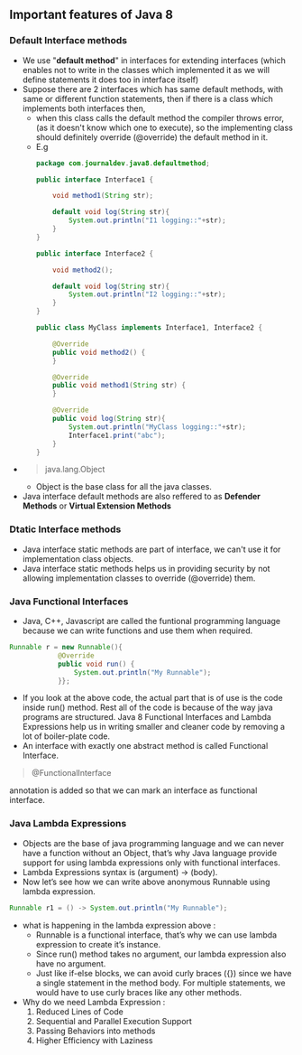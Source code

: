 ## Important features of Java 8
### Default Interface methods
+ We use "**default method**" in interfaces for extending interfaces (which enables not to write in the classes which implemented it as we will define statements it does too in
interface itself)
+ Suppose there are 2 interfaces which has same default methods, with same or different function statements, then if there is a class which implements both interfaces then,
  + when this class calls the default method the compiler throws error, (as it doesn't know which one to execute), so the implementing class should definitely override (@override) the
  default method in it.
  + E.g
    ```java
    package com.journaldev.java8.defaultmethod;

    public interface Interface1 {

	    void method1(String str);
	
	    default void log(String str){
		    System.out.println("I1 logging::"+str);
	    }
    }

    public interface Interface2 {

	    void method2();
	
	    default void log(String str){
		    System.out.println("I2 logging::"+str);
	    }
    }

    public class MyClass implements Interface1, Interface2 {

	    @Override
	    public void method2() {
	    }

	    @Override
	    public void method1(String str) {
	    }

	    @Override
	    public void log(String str){
		    System.out.println("MyClass logging::"+str);
		    Interface1.print("abc");
	    }
    }
    ```
+ >java.lang.Object
  + Object is the base class for all the java classes.
+ Java interface default methods are also reffered to as **Defender Methods** or **Virtual Extension Methods**

### Dtatic Interface methods
+ Java interface static methods are part of interface, we can't use it for implementation class objects.
+ Java interface static methods helps us in providing security by not allowing implementation classes to override (@override) them.

### Java Functional Interfaces
+ Java, C++, Javascript are called the funtional programming language because we can write functions and use them when required.
```java
Runnable r = new Runnable(){
			@Override
			public void run() {
				System.out.println("My Runnable");
			}};
``` 
+ If you look at the above code, the actual part that is of use is the code inside run() method. Rest all of the code is because of the way java programs are structured. Java 8 Functional Interfaces and Lambda Expressions help us in writing smaller and cleaner code by removing a lot of boiler-plate code.
+ An interface with exactly one abstract method is called Functional Interface.
> @FunctionalInterface

annotation is added so that we can mark an interface as functional interface.

### Java Lambda Expressions
+ Objects are the base of java programming language and we can never have a function without an Object, that’s why Java language provide support for using lambda expressions only with functional interfaces.
+ Lambda Expressions syntax is (argument) -> (body).
+ Now let’s see how we can write above anonymous Runnable using lambda expression.
```java
Runnable r1 = () -> System.out.println("My Runnable");
```
+ what is happening in the lambda expression above :
	+ Runnable is a functional interface, that’s why we can use lambda expression to create it’s instance.
	+ Since run() method takes no argument, our lambda expression also have no argument.
	+ Just like if-else blocks, we can avoid curly braces ({}) since we have a single statement in the method body. For multiple statements, we would have to use curly braces like any other methods.
+ Why do we need Lambda Expression :
	1. Reduced Lines of Code
 	2. Sequential and Parallel Execution Support
  	3. Passing Behaviors into methods
  	4. Higher Efficiency with Laziness
